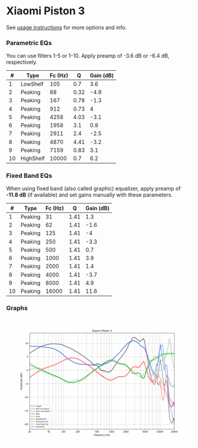 # Xiaomi Piston 3
See [usage instructions](https://github.com/jaakkopasanen/AutoEq#usage) for more options and info.

### Parametric EQs
You can use filters 1-5 or 1-10. Apply preamp of -3.6 dB or -6.4 dB, respectively.

|   # | Type      |   Fc (Hz) |    Q |   Gain (dB) |
|-----|-----------|-----------|------|-------------|
|   1 | LowShelf  |       105 | 0.7  |         3.6 |
|   2 | Peaking   |        88 | 0.32 |        -4.9 |
|   3 | Peaking   |       167 | 0.78 |        -1.3 |
|   4 | Peaking   |       912 | 0.73 |         4   |
|   5 | Peaking   |      4258 | 4.03 |        -3.1 |
|   6 | Peaking   |      1958 | 3.1  |         0.9 |
|   7 | Peaking   |      2911 | 2.4  |        -2.5 |
|   8 | Peaking   |      4870 | 4.41 |        -3.2 |
|   9 | Peaking   |      7159 | 0.83 |         3.1 |
|  10 | HighShelf |     10000 | 0.7  |         6.2 |

### Fixed Band EQs
When using fixed band (also called graphic) equalizer, apply preamp of **-11.8 dB** (if available) and set gains manually with these parameters.

|   # | Type    |   Fc (Hz) |    Q |   Gain (dB) |
|-----|---------|-----------|------|-------------|
|   1 | Peaking |        31 | 1.41 |         1.3 |
|   2 | Peaking |        62 | 1.41 |        -1.6 |
|   3 | Peaking |       125 | 1.41 |        -4   |
|   4 | Peaking |       250 | 1.41 |        -3.3 |
|   5 | Peaking |       500 | 1.41 |         0.7 |
|   6 | Peaking |      1000 | 1.41 |         3.9 |
|   7 | Peaking |      2000 | 1.41 |         1.4 |
|   8 | Peaking |      4000 | 1.41 |        -3.7 |
|   9 | Peaking |      8000 | 1.41 |         4.9 |
|  10 | Peaking |     16000 | 1.41 |        11.6 |

### Graphs
![](./Xiaomi%20Piston%203.png)
